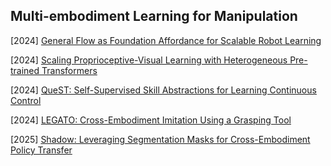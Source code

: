 ## Multi-embodiment Learning for Manipulation

[2024] [General Flow as Foundation Affordance for Scalable Robot Learning](https://arxiv.org/abs/2401.11439)

[2024] [Scaling Proprioceptive-Visual Learning with Heterogeneous Pre-trained Transformers](https://arxiv.org/abs/2409.20537)

[2024] [QueST: Self-Supervised Skill Abstractions for Learning Continuous Control](https://arxiv.org/abs/2407.15840)

[2024] [LEGATO: Cross-Embodiment Imitation Using a Grasping Tool](https://arxiv.org/abs/2411.03682)

[2025] [Shadow: Leveraging Segmentation Masks for Cross-Embodiment Policy Transfer](https://arxiv.org/abs/2503.00774)
